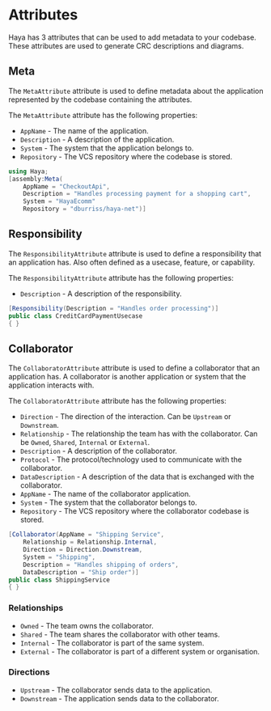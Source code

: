 # Attributes

Haya has 3 attributes that can be used to add metadata to your codebase. 
These attributes are used to generate CRC descriptions and diagrams.

## Meta

The `MetaAttribute` attribute is used to define metadata about the application represented by the codebase containing the attributes.

The `MetaAttribute` attribute has the following properties:

- `AppName` - The name of the application.
- `Description` - A description of the application.
- `System` - The system that the application belongs to.
- `Repository` - The VCS repository where the codebase is stored.

```csharp
using Haya;
[assembly:Meta(
    AppName = "CheckoutApi", 
    Description = "Handles processing payment for a shopping cart", 
    System = "HayaEcomm"
    Repository = "dburriss/haya-net")]
```
## Responsibility

The `ResponsibilityAttribute` attribute is used to define a responsibility that an application has.
Also often defined as a usecase, feature, or capability.

The `ResponsibilityAttribute` attribute has the following properties:

- `Description` - A description of the responsibility.

```csharp
[Responsibility(Description = "Handles order processing")]
public class CreditCardPaymentUsecase
{ }
```

## Collaborator

The `CollaboratorAttribute` attribute is used to define a collaborator that an application has.
A collaborator is another application or system that the application interacts with.

The `CollaboratorAttribute` attribute has the following properties:

- `Direction` - The direction of the interaction. Can be `Upstream` or `Downstream`.
- `Relationship` - The relationship the team has with the collaborator. Can be `Owned`, `Shared`, `Internal` or `External`.
- `Description` - A description of the collaborator.
- `Protocol` - The protocol/technology used to communicate with the collaborator.
- `DataDescription` - A description of the data that is exchanged with the collaborator.
- `AppName` - The name of the collaborator application.
- `System` - The system that the collaborator belongs to.
- `Repository` - The VCS repository where the collaborator codebase is stored.

```csharp
[Collaborator(AppName = "Shipping Service",
    Relationship = Relationship.Internal,
    Direction = Direction.Downstream,
    System = "Shipping",
    Description = "Handles shipping of orders",
    DataDescription = "Ship order")]
public class ShippingService
{ }
```
### Relationships

- `Owned` - The team owns the collaborator.
- `Shared` - The team shares the collaborator with other teams.
- `Internal` - The collaborator is part of the same system.
- `External` - The collaborator is part of a different system or organisation.

### Directions

- `Upstream` - The collaborator sends data to the application.
- `Downstream` - The application sends data to the collaborator.
